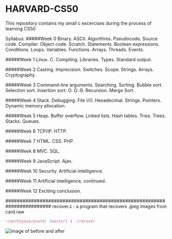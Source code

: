 # HARVARD-CS50
This repository contains my small c excercises during the process of learning CS50

Syllabus:
#####Week 0 Binary. ASCII. Algorithms. Pseudocode. Source code. Compiler. Object code. Scratch. Statements. Boolean expressions. Conditions. Loops. Variables. Functions. Arrays. Threads. Events.

#####Week 1 Linux. C. Compiling. Libraries. Types. Standard output.

#####Week 2 Casting. Imprecision. Switches. Scope. Strings. Arrays. Cryptography.

#####Week 3 Command-line arguments. Searching. Sorting. Bubble sort. Selection sort. Insertion sort. O. Ω .Θ. Recursion. Merge Sort.

#####Week 4 Stack. Debugging. File I/O. Hexadecimal. Strings. Pointers. Dynamic memory allocation.

#####Week 5 Heap. Buffer overflow. Linked lists. Hash tables. Tries. Trees. Stacks. Queues.

#####Week 6 TCP/IP. HTTP.

#####Week 7 HTML. CSS. PHP.

#####Week 8 MVC. SQL.

#####Week 9 JavaScript. Ajax.

#####Week 10 Security. Artificial intelligence.

#####Week 11 Artificial intelligence, continued.

#####Week 12 Exciting conclusion.

########################################################################
recover.c : a program that recovers .jpeg images from card.raw
```javascript
~/workspace/pset4/ (master) $ ./recover
```
![Image of before and after](https://s29.postimg.org/whkiz0dlj/test.png)

